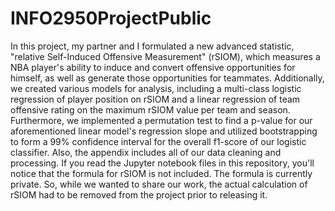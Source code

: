 # INFO2950ProjectPublic
In this project, my partner and I formulated a new advanced statistic, "relative Self-Induced Offensive Measurement" (rSIOM), which measures a NBA player's ability to induce and convert offensive opportunities for himself, as well as generate those opportunities for teammates. Additionally, we created various models for analysis, including a multi-class logistic regression of player position on rSIOM and a linear regression of team offensive rating on the maximum rSIOM value per team and season. Furthermore, we implemented a permutation test to find a p-value for our aforementioned linear model's regression slope and utilized bootstrapping to form a 99% confidence interval for the overall f1-score of our logistic classifier. 
Also, the appendix includes all of our data cleaning and processing.
If you read the Jupyter notebook files in this repository, you'll notice that the formula for rSIOM is not included. The formula is currently private. So, while we wanted to share our work, the actual calculation of rSIOM had to be removed from the project prior to releasing it. 
